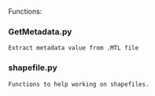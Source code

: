 Functions:

### GetMetadata.py
    Extract metadata value from .MTL file

### shapefile.py
    Functions to help working on shapefiles. 
